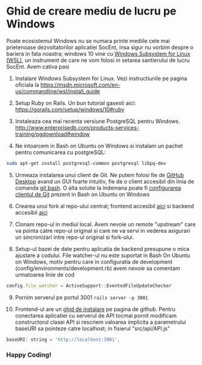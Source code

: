 # Ghid de creare mediu de lucru pe Windows

Poate ecosistemul Windows nu se numara printe mediile cele mai prietenoase dezvoltatorilor aplicatiei SocEnt, insa sigur nu vorbim despre o bariera in fata noastra; windows 10 vine cu [Windows Subsystem for Linux (WSL)](!https://msdn.microsoft.com/en-us/commandline/wsl/install_guide), un instrument de care ne vom folosi in setarea santierului de lucru SocEnt. Avem cativa pasi   


1) Instalare Windows Subsystem for Linux. Vezi instructiunile pe pagina oficiala la https://msdn.microsoft.com/en-us/commandline/wsl/install_guide


2) Setup Ruby on Rails. Un bun tutorial gasesti aici: https://gorails.com/setup/windows/10#ruby


3) Instaleaza cea mai recenta versiune PostgreSQL pentru Windows. http://www.enterprisedb.com/products-services-training/pgdownload#window


4) Ne intoarcem in Bash on Ubuntu on Windows si instalam un pachet pentru comunicarea cu postgreSQL:
```sh
sudo apt-get install postgresql-common postgresql libpq-dev
```


5) Urmeaza instalarea unui client de Git. Ne putem folosi fie de [GitHub Desktop](!https://desktop.github.com/) avand un GUI foarte intuitiv, fie de o client accesibil din linia de comanda [git bash](!https://git-scm.com/). O alta solutie la indemana poate fi [configurarea clientul de Git](!https://gorails.com/setup/windows/10#git) prezent in Bash on Ubuntu on Windows    


6) Crearea unui fork al repo-ului central; frontend accesibil [aici](!https://github.com/gov-ithub/socent-frontend) si backend accesibil [aici](!https://github.com/gov-ithub/socent_backend) 


7) Clonam repo-ul in mediul local. Avem nevoie un remote "upstream" care va pointa catre repo-ul original si care ne va servi in vederea asigurari un sincronizari intre repo-ul original si fork-ului.


8) Setup-ul bazei de date pentru aplicatia de backend presupune o mica ajustare a codului. File watcher-ul nu este suportat in Bash On Ubuntu on Windows, motiv pentru care in configuratia de development (config/environments/development.rb) avem nevoie sa comentam urmatoarea linie de cod
```javascript
config.file_watcher = ActiveSupport::EventedFileUpdateChecker
```


9) Pornim serverul pe portul 3001 ``` rails server -p 3001  ```


10) Frontend-ul are un [ghid de instalare](!https://github.com/gov-ithub/socent-frontend#instalare) pe pagina de github. Pentru conectarea aplicatiei cu serverul de API tocmai pornit modificam constructorul clasei API si rescriem valoarea implicita a parametrului baseURI sa pointeze catre localhost; in fisierul "src/api/API.js" 
```javascript
baseURI: string = 'http://localhost:3001',
```

### Happy Coding!
